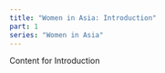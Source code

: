 ```yaml
---
title: "Women in Asia: Introduction"
part: 1
series: "Women in Asia"
---
```

Content for Introduction
